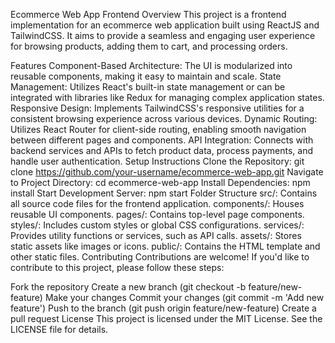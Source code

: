 
Ecommerce Web App Frontend
Overview
This project is a frontend implementation for an ecommerce web application built using ReactJS and TailwindCSS. It aims to provide a seamless and engaging user experience for browsing products, adding them to cart, and processing orders.

Features
Component-Based Architecture: The UI is modularized into reusable components, making it easy to maintain and scale.
State Management: Utilizes React's built-in state management or can be integrated with libraries like Redux for managing complex application states.
Responsive Design: Implements TailwindCSS's responsive utilities for a consistent browsing experience across various devices.
Dynamic Routing: Utilizes React Router for client-side routing, enabling smooth navigation between different pages and components.
API Integration: Connects with backend services and APIs to fetch product data, process payments, and handle user authentication.
Setup Instructions
Clone the Repository: git clone https://github.com/your-username/ecommerce-web-app.git
Navigate to Project Directory: cd ecommerce-web-app
Install Dependencies: npm install
Start Development Server: npm start
Folder Structure
src/: Contains all source code files for the frontend application.
components/: Houses reusable UI components.
pages/: Contains top-level page components.
styles/: Includes custom styles or global CSS configurations.
services/: Provides utility functions or services, such as API calls.
assets/: Stores static assets like images or icons.
public/: Contains the HTML template and other static files.
Contributing
Contributions are welcome! If you'd like to contribute to this project, please follow these steps:

Fork the repository
Create a new branch (git checkout -b feature/new-feature)
Make your changes
Commit your changes (git commit -m 'Add new feature')
Push to the branch (git push origin feature/new-feature)
Create a pull request
License
This project is licensed under the MIT License. See the LICENSE file for details.
